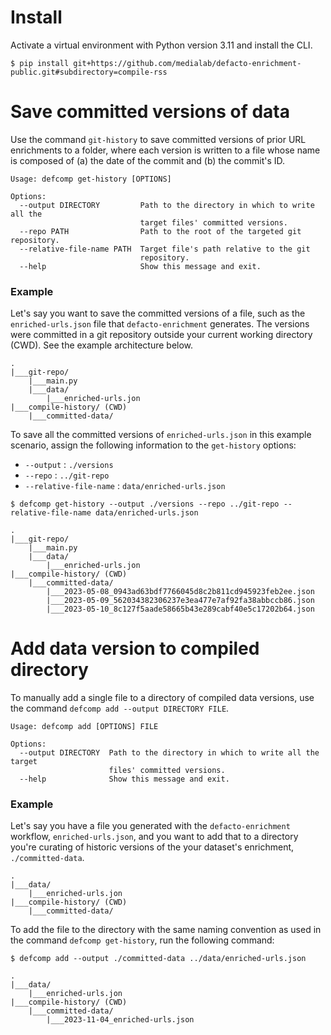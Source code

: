 # Install

Activate a virtual environment with Python version 3.11 and install the CLI.

```console
$ pip install git+https://github.com/medialab/defacto-enrichment-public.git#subdirectory=compile-rss
```

# Save committed versions of data

Use the command `git-history` to save committed versions of prior URL enrichments to a folder, where each version is written to a file whose name is composed of (a) the date of the commit and (b) the commit's ID.

```console
Usage: defcomp get-history [OPTIONS]

Options:
  --output DIRECTORY         Path to the directory in which to write all the
                             target files' committed versions.
  --repo PATH                Path to the root of the targeted git repository.
  --relative-file-name PATH  Target file's path relative to the git
                             repository.
  --help                     Show this message and exit.
```

### Example

Let's say you want to save the committed versions of a file, such as the `enriched-urls.json` file that `defacto-enrichment` generates. The versions were committed in a git repository outside your current working directory (CWD). See the example architecture below.

```console
.
|___git-repo/
    |___main.py
    |___data/
        |___enriched-urls.jon
|___compile-history/ (CWD)
    |___committed-data/
```

To save all the committed versions of `enriched-urls.json` in this example scenario, assign the following information to the `get-history` options:

- `--output` : `./versions`
- `--repo` : `../git-repo`
- `--relative-file-name` : `data/enriched-urls.json`

```console
$ defcomp get-history --output ./versions --repo ../git-repo --relative-file-name data/enriched-urls.json
```

```console
.
|___git-repo/
    |___main.py
    |___data/
        |___enriched-urls.jon
|___compile-history/ (CWD)
    |___committed-data/
        |___2023-05-08_0943ad63bdf7766045d8c2b811cd945923feb2ee.json
        |___2023-05-09_562034382306237e3ea477e7af92fa38abbccb86.json
        |___2023-05-10_8c127f5aade58665b43e289cabf40e5c17202b64.json
```

# Add data version to compiled directory

To manually add a single file to a directory of compiled data versions, use the command `defcomp add --output DIRECTORY FILE`.

```console
Usage: defcomp add [OPTIONS] FILE

Options:
  --output DIRECTORY  Path to the directory in which to write all the target
                      files' committed versions.
  --help              Show this message and exit.
```

### Example

Let's say you have a file you generated with the `defacto-enrichment` workflow, `enriched-urls.json`, and you want to add that to a directory you're curating of historic versions of the your dataset's enrichment, `./committed-data`.

```console
.
|___data/
    |___enriched-urls.jon
|___compile-history/ (CWD)
    |___committed-data/
```

To add the file to the directory with the same naming convention as used in the command `defcomp get-history`, run the following command:

```console
$ defcomp add --output ./committed-data ../data/enriched-urls.json
```

```console
.
|___data/
    |___enriched-urls.jon
|___compile-history/ (CWD)
    |___committed-data/
        |___2023-11-04_enriched-urls.json
```
